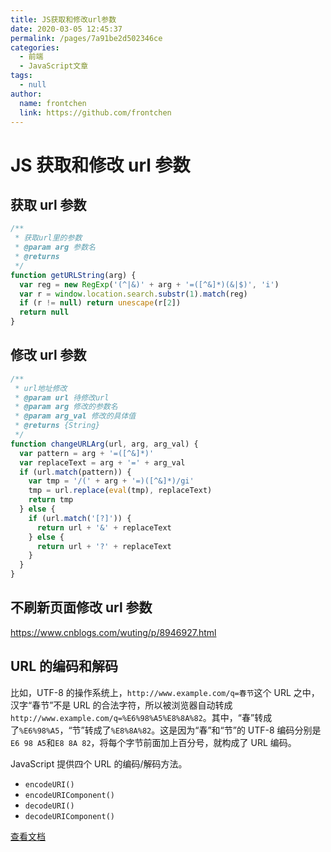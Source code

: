 ```yaml
---
title: JS获取和修改url参数
date: 2020-03-05 12:45:37
permalink: /pages/7a91be2d502346ce
categories:
  - 前端
  - JavaScript文章
tags:
  - null
author:
  name: frontchen
  link: https://github.com/frontchen
---
```


# JS 获取和修改 url 参数

## 获取 url 参数

```js
/**
 * 获取url里的参数
 * @param arg 参数名
 * @returns
 */
function getURLString(arg) {
  var reg = new RegExp('(^|&)' + arg + '=([^&]*)(&|$)', 'i')
  var r = window.location.search.substr(1).match(reg)
  if (r != null) return unescape(r[2])
  return null
}
```

## 修改 url 参数

```js
/**
 * url地址修改
 * @param url 待修改url
 * @param arg 修改的参数名
 * @param arg_val 修改的具体值
 * @returns {String}
 */
function changeURLArg(url, arg, arg_val) {
  var pattern = arg + '=([^&]*)'
  var replaceText = arg + '=' + arg_val
  if (url.match(pattern)) {
    var tmp = '/(' + arg + '=)([^&]*)/gi'
    tmp = url.replace(eval(tmp), replaceText)
    return tmp
  } else {
    if (url.match('[?]')) {
      return url + '&' + replaceText
    } else {
      return url + '?' + replaceText
    }
  }
}
```

## 不刷新页面修改 url 参数

<https://www.cnblogs.com/wuting/p/8946927.html>

## URL 的编码和解码

比如，UTF-8 的操作系统上，`http://www.example.com/q=春节`这个 URL 之中，汉字“春节”不是 URL 的合法字符，所以被浏览器自动转成`http://www.example.com/q=%E6%98%A5%E8%8A%82`。其中，“春”转成了`%E6%98%A5`，“节”转成了`%E8%8A%82`。这是因为“春”和“节”的 UTF-8 编码分别是`E6 98 A5`和`E8 8A 82`，将每个字节前面加上百分号，就构成了 URL 编码。

JavaScript 提供四个 URL 的编码/解码方法。

- `encodeURI()`
- `encodeURIComponent()`
- `decodeURI()`
- `decodeURIComponent()`

[查看文档](https://xugaoyi.com/pages/bab4930124ad2c10/#_2、url-的编码和解码)
